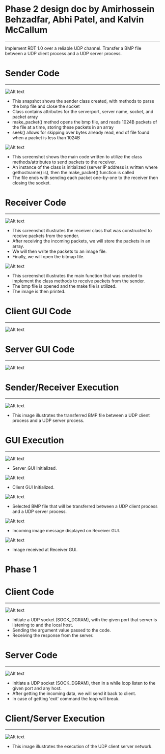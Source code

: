 # Phase 2 design doc by Amirhossein Behzadfar, Abhi Patel, and Kalvin McCallum
___
Implement RDT 1.0 over a reliable UDP channel. Transfer a BMP file between a UDP client process and a UDP server process. 

# Sender Code
___
![Alt text](imgs/Sender_Class.png?raw=true "Optional Title")
* This snapshot shows the sender class created, with methods to parse the bmp file and close the socket
* Class contains attributes for the serverport, server name, socket, and packet array
* make_packet() method opens the bmp file, and reads 1024B packets of the file at a time, storing these packets in an array
* seek() allows for skipping over bytes already read, end of file found when a packet is less than 1024B

![Alt text](imgs/Sender_Main.png?raw=true "Optional Title")
* This screenshot shows the main code written to utilize the class methods/attributes to send packets to the receiver.
* An instance of the class is initialized (server IP address is written where gethostname() is), then the make_packet() function is called
* The file ends with sending each packet one-by-one to the receiver then closing the socket.

# Receiver Code
___
![Alt text](imgs/Receiver_Class.png?raw=true "Optional Title")
* This screenshot illustrates the receiver class that was constructed to receive packets from the sender.
* After receiving the incoming packets, we will store the packets in an array. 
* We will then write the packets to an image file.
* Finally, we will open the bitmap file.

![Alt text](imgs/Receiver_Main.png?raw=true "Optional Title")
* This screenshot illustrates the main function that was created to implement the class methods to receive packets from the sender.
* The bmp file is opened and the make file is utilized.
* The image is then printed.

# Client GUI Code
___
![Alt text](imgs/GUI_Client.png?raw=true "Optional Title")

# Server GUI Code
___
![Alt text](imgs/GUI_Server.png?raw=true "Optional Title")

# Sender/Receiver Execution
___
![Alt text](imgs/Sender_Receiver_Execution.png?raw=true "Optional Title")
* This image illustrates the transferred BMP file between a UDP client process and a UDP server process.

# GUI Execution
___
![Alt text](imgs/Server_GUI.png?raw=true "Optional Title")
* Server_GUI Initialized.

![Alt text](imgs/Client_GUI.png?raw=true "Optional Title")
* Client GUI Initialized.

![Alt text](imgs/Client_Image_Selected.png?raw=true "Optional Title")
* Selected BMP file that will be transferred between a UDP client process and a UDP server process.

![Alt text](imgs/Incoming_Image_Received_Server.png?raw=true "Optional Title")
* Incoming image message displayed on Receiver GUI.

![Alt text](imgs/Received_Image_GUI_Server.png?raw=true "Optional Title")
* Image received at Receiver GUI.



# Phase 1

# Client Code
___
![Alt text](imgs/client_snap.png?raw=true "Optional Title")
* Initiate a UDP socket (SOCK_DGRAM), with the given port that server is listening to and the local host.
* Sending the argument value passed to the code. 
* Receiving the response from the server.

# Server Code
___
![Alt text](imgs/server_snap.png?raw=true "Optional Title")
* Initiate a UDP socket (SOCK_DGRAM), then in a while loop listen to the given port and any host.
* After getting the incoming data, we will send it back to client. 
* In case of getting 'exit' command the loop will break.

# Client/Server Execution
___
![Alt text](imgs/phase_1.png?raw=true "Optional Title")
* This image illustrates the execution of the UDP client server network.
